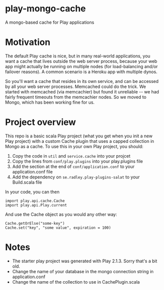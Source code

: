 play-mongo-cache
================

A mongo-based cache for Play applications


# Motivation

The default Play cache is nice, but in many real-world applications, you want a cache that lives outside the web server process, because your web app might actually be running on multiple nodes (for load-balancing and/or failover reasons). A common scenario is a Heroku app with multiple dynos.

So you'll want a cache that resides in its own service, and can be accessed by all your web server processes. Memcached could do the trick. We started with memcached (via memcachier) but found it unreliable -- we had fairly frequent timeouts from the memcachier nodes. So we moved to Mongo, which has been working fine for us.

# Project overview
This repo is a basic scala Play project (what you get when you init a new Play project) with a custom Cache plugin that uses a capped collection in Mongo as a cache. To use this in your own Play project, you should:

1. Copy the code in ```util``` and ```service.cache``` into your projcet
2. Copy the lines from ```conf/play.plugins``` into your play.plugins file
3. Add the section at the end of ```conf/application.conf``` to your application.conf file
4. Add the dependency on ```se.radley.play-plugins-salat``` to your Build.scala file

In your code, you can then

```
import play.api.cache.Cache
import play.api.Play.current
```

And use the Cache object as you would any other way:

```
Cache.getOrElse("some-key")
Cache.set("key", "some value", expiration = 100)
```

# Notes

- The starter play project was generated with Play 2.1.3. Sorry that's a bit old.
- Change the name of your database in the mongo connection string in application.conf
- Change the name of the collection to use in CachePlugin.scala
